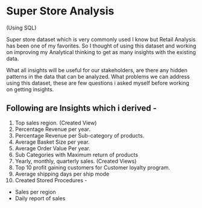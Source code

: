 # Super Store Analysis
  (Using SQL)

Super store dataset which is very commonly used I know but Retail Analysis has been one of my favorites. So I thought of using this dataset and working on improving my Analytical thinking to get as many insights with the existing data.

What all insights will be useful for our stakeholders, are there any hidden patterns in the data that can be analyzed. What problems we can address using this dataset, these are few questions i asked myself before working on getting insights.

## Following are Insights which i derived -

1. Top sales region. (Created View)
2. Percentage Revenue per year.
3. Percentage Revenue per Sub-category of products.
4. Average Basket Size per year.
5. Average Order Value Per year.
6. Sub Categories with Maximum return of products
7. Yearly, monthly, quarterly sales. (Created Views)
8. Top 10 profit gaining customers for Customer loyalty program.
9. Average shipping days per ship mode
10. Created Stored Procedures -
- Sales per region
- Daily report of sales
